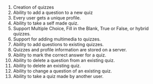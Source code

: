 1. Creation of quizzes
2. Ability to add a question to a new quiz
3. Every user gets a unique profile.
4. Ability to take a self made quiz.
5. Support Multiple Choice, Fill in the Blank, True or False, or hybrid quizzes.
6. Support for adding multimedia to quizzes.
7. Ability to add questions to existing quizzes.
8. Quizzes and profile information are stored on a server.
9. Ability to mark the correct answer for a quiz.
10. Ability to delete a question from an existing quiz.
11. Ability to delete an existing quiz.
12. Ability to change a question of an existing quiz.
13. Ability to take a quiz made by another user.

